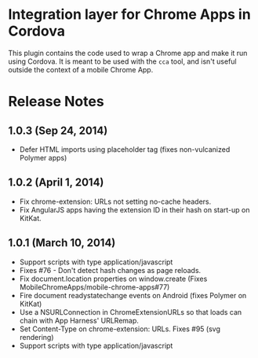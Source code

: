 # Integration layer for Chrome Apps in Cordova

This plugin contains the code used to wrap a Chrome app and make it run using
Cordova. It is meant to be used with the `cca` tool, and isn't useful outside
the context of a mobile Chrome App.

# Release Notes
## 1.0.3 (Sep 24, 2014)
* Defer HTML imports using placeholder tag (fixes non-vulcanized Polymer apps)

## 1.0.2 (April 1, 2014)
- Fix chrome-extension: URLs not setting no-cache headers.
- Fix AngularJS apps having the extension ID in their hash on start-up on KitKat.

## 1.0.1 (March 10, 2014)
- Support scripts with type application/javascript
- Fixes #76 - Don't detect hash changes as page reloads.
- Fix document.location properties on window.create (Fixes MobileChromeApps/mobile-chrome-apps#77)
- Fire document readystatechange events on Android (fixes Polymer on KitKat)
- Use a NSURLConnection in ChromeExtensionURLs so that loads can chain with App Harness' URLRemap.
- Set Content-Type on chrome-extension: URLs. Fixes #95 (svg rendering)
- Support scripts with type application/javascript

